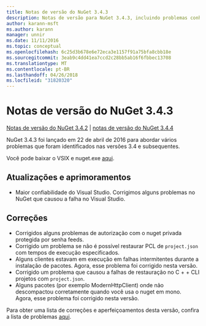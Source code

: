 ```yaml
---
title: Notas de versão do NuGet 3.4.3
description: Notas de versão para NuGet 3.4.3, incluindo problemas conhecidos, correções de bug, recursos adicionados e DCRs.
author: karann-msft
ms.author: karann
manager: unnir
ms.date: 11/11/2016
ms.topic: conceptual
ms.openlocfilehash: 6c25d3b678e6e72eca3e1157f91a75bfa8cbb18e
ms.sourcegitcommit: 3eab9c4dd41ea7ccd2c28bb5ab16f6fbbec13708
ms.translationtype: MT
ms.contentlocale: pt-BR
ms.lasthandoff: 04/26/2018
ms.locfileid: "31820320"
---
```

# <a name="nuget-343-release-notes"></a>Notas de versão do NuGet 3.4.3

[Notas de versão do NuGet 3.4.2](../release-notes/nuget-3.4.2.md) | [notas de versão do NuGet 3.4.4](../release-notes/nuget-3.4.4.md)

NuGet 3.4.3 foi lançado em 22 de abril de 2016 para abordar vários problemas que foram identificados nas versões 3.4 e subsequentes.

Você pode baixar o VSIX e nuget.exe [aqui](https://dist.nuget.org/index.html).

## <a name="updates-and-improvements"></a>Atualizações e aprimoramentos

* Maior confiabilidade do Visual Studio. Corrigimos alguns problemas no NuGet que causou a falha no Visual Studio.

## <a name="fixes"></a>Correções

* Corrigidos alguns problemas de autorização com o nuget privada protegida por senha feeds.
* Corrigido um problema se não é possível restaurar PCL de `project.json` com tempos de execução especificados.
* Alguns clientes estavam em execução em falhas intermitentes durante a instalação de pacotes. Agora, esse problema foi corrigido nesta versão.
* Corrigido um problema que causou a falhas de restauração no C + + CLI projetos com `project.json`.
* Alguns pacotes (por exemplo ModernHttpClient) onde não descompactou corretamente quando você usa o nuget em mono. Agora, esse problema foi corrigido nesta versão.

Para obter uma lista de correções e aperfeiçoamentos desta versão, confira a lista de problemas [aqui](https://github.com/NuGet/Home/issues?q=is%3Aissue+milestone%3A3.4.3+is%3Aclosed).